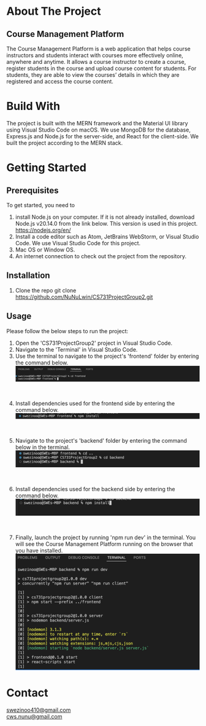 # About The Project

## Course Management Platform

The Course Management Platform is a web application that helps course instructors 
 and students interact with courses more effectively online, anywhere and anytime. 
It allows a course instructor to create a course, register students in the course and upload course content for students. For students, they are able to view the courses’ details in which they are registered and access the course content.


# Build With
The project is built with the MERN framework and the Material UI library using Visual Studio Code on macOS. We use MongoDB for the database, Express.js and Node.js for the server-side, and React for the client-side. We built the project according to the MERN stack.

# Getting Started

## Prerequisites 
To get started, you need to
1.  install Node.js on your computer. If it is not already installed, download Node.js v20.14.0 from the link below. This version is used in this project.
	 https://nodejs.org/en/
2. Install a code editor such as Atom, JetBrains WebStorm, or Visual Studio Code. We use Visual Studio Code for this project.
3. Mac OS or Window OS.
4. An internet connection to check out the project from the repository.


## Installation
1. Clone the repo
    git clone https://github.com/NuNuLwin/CS731ProjectGroup2.git


## Usage
Please follow the below steps to run the project:
 
1. Open the 'CS731ProjectGroup2' project in Visual Studio Code.
2. Navigate to the 'Terminal' in Visual Studio Code.
3. Use the terminal to navigate to the project's 'frontend' folder by entering the command below.
![go to frontend folder](./frontend/screenshots_guide/Screenshot1.png)
</br>

4. Install dependencies used for the frontend side by entering the command below.
![install frontend dependencies](./frontend/screenshots_guide/Screenshot2.png)
</br>

5. Navigate to the project's 'backend' folder by entering the command below in the terminal.
![go to backend folder](./frontend/screenshots_guide/Screenshot3.png)
</br>

6. Install dependencies used for the backend side by entering the command below.
![install backend dependencies](./frontend/screenshots_guide/Screenshot4.png)
</br>

7. Finally, launch the project by running 'npm run dev' in the terminal. You will see the Course Management Platform running on the browser that you have installed.
![launch the project](./frontend/screenshots_guide/Screenshot5.png)


# Contact
[swezinoo410@gmail.com](mailto:swezinoo410@gmail.com) </br>
[cws.nunu@gmail.com](mailtocws.nunu@gmail.com)